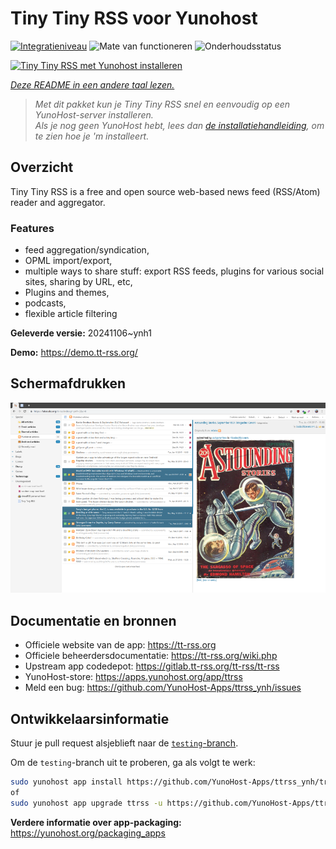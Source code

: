 <!--
NB: Deze README is automatisch gegenereerd door <https://github.com/YunoHost/apps/tree/master/tools/readme_generator>
Hij mag NIET handmatig aangepast worden.
-->

# Tiny Tiny RSS voor Yunohost

[![Integratieniveau](https://dash.yunohost.org/integration/ttrss.svg)](https://ci-apps.yunohost.org/ci/apps/ttrss/) ![Mate van functioneren](https://ci-apps.yunohost.org/ci/badges/ttrss.status.svg) ![Onderhoudsstatus](https://ci-apps.yunohost.org/ci/badges/ttrss.maintain.svg)

[![Tiny Tiny RSS met Yunohost installeren](https://install-app.yunohost.org/install-with-yunohost.svg)](https://install-app.yunohost.org/?app=ttrss)

*[Deze README in een andere taal lezen.](./ALL_README.md)*

> *Met dit pakket kun je Tiny Tiny RSS snel en eenvoudig op een YunoHost-server installeren.*  
> *Als je nog geen YunoHost hebt, lees dan [de installatiehandleiding](https://yunohost.org/install), om te zien hoe je 'm installeert.*

## Overzicht

Tiny Tiny RSS is a free and open source web-based news feed (RSS/Atom) reader and aggregator.

### Features

- feed aggregation/syndication,
- OPML import/export,
- multiple ways to share stuff: export RSS feeds, plugins for various social sites, sharing by URL, etc,
- Plugins and themes,
- podcasts,
- flexible article filtering


**Geleverde versie:** 20241106~ynh1

**Demo:** <https://demo.tt-rss.org/>

## Schermafdrukken

![Schermafdrukken van Tiny Tiny RSS](./doc/screenshots/screenshot.png)

## Documentatie en bronnen

- Officiele website van de app: <https://tt-rss.org>
- Officiele beheerdersdocumentatie: <https://tt-rss.org/wiki.php>
- Upstream app codedepot: <https://gitlab.tt-rss.org/tt-rss/tt-rss>
- YunoHost-store: <https://apps.yunohost.org/app/ttrss>
- Meld een bug: <https://github.com/YunoHost-Apps/ttrss_ynh/issues>

## Ontwikkelaarsinformatie

Stuur je pull request alsjeblieft naar de [`testing`-branch](https://github.com/YunoHost-Apps/ttrss_ynh/tree/testing).

Om de `testing`-branch uit te proberen, ga als volgt te werk:

```bash
sudo yunohost app install https://github.com/YunoHost-Apps/ttrss_ynh/tree/testing --debug
of
sudo yunohost app upgrade ttrss -u https://github.com/YunoHost-Apps/ttrss_ynh/tree/testing --debug
```

**Verdere informatie over app-packaging:** <https://yunohost.org/packaging_apps>
